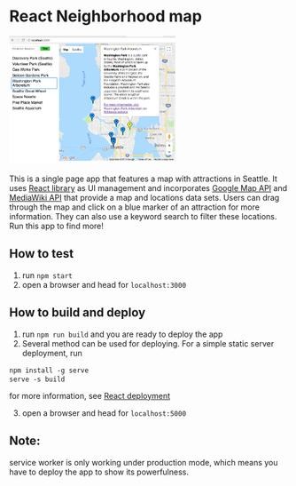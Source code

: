 # React Neighborhood map

<img src='src/imgs/demo3.png' alt='react neighborhood map' width='300px' />

This is a single page app that features a map with attractions in Seattle. It uses [React library](https://reactjs.org/) as UI management and incorporates [Google Map API](https://cloud.google.com/maps-platform/) and [MediaWiki API](https://www.mediawiki.org/wiki/API:Main_page) that provide a map and locations data sets. Users can drag through the map and click on a blue marker of an attraction for more information. They can also use a keyword search to filter these locations. Run this app to find more!

## How to test

1. run `npm start`
2. open a browser and head for `localhost:3000`

## How to build and deploy

1. run `npm run build` and you are ready to deploy the app
2. Several method can be used for deploying. For a simple static server deployment, run
```
npm install -g serve
serve -s build
```
for more information, see [React deployment](https://github.com/facebook/create-react-app/blob/master/packages/react-scripts/template/README.md#deployment)

3. open a browser and head for `localhost:5000`

## Note:
service worker is only working under production mode, which means you have to deploy the app to show its powerfulness.
